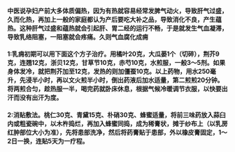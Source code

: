 #### 中医说孕妇产前大多体质偏热，因为有热就容易经常发脾气动火，导致肝气过盛，久而化热，再加上一般的家庭都认为产后要吃大补之品，导致消化不良，产生蕴热。这种肝气过盛和蕴热就会引起肝、胃二经的运行不畅，于是就发生气血凝滞，导致乳络阻塞，一阻塞就会疼痛。久则气血腐化成痈
#### 1:乳痈初期可以用下面这个方子治疗。用橘叶20克，大瓜蒌1个（切碎），荆芥9克，连翘12克，浙贝12克，甘草节10克，赤芍10克，水煎服，一般3～5剂。如果身体发冷，就把荆芥加至12克，发热的则加僵蚕10克。以上药物，用水250毫升，先浸半小时，再以文火煎半小时，倒出药液后加水适量，第二煎煎20分钟。将两煎合匀，趁热服一半，喝完药就卧床休息，根据气候冷暖调节衣服，以快要出汗而没有出汗为度。
#### 2:消贴敷法。桃仁30克、青黛15克、朴硝30克、蜂蜜适量，将前三味药放入蒜臼内或粗瓷碗中，以木杵捣烂，再加入蜂蜜同捣，成为稀膏状，摊于纱布上（以乳房红肿部位大小为准），先将患部洗净，然后将药膏贴于患部，外以橡皮膏固定，1～2日一换，连贴5天为一疗程。